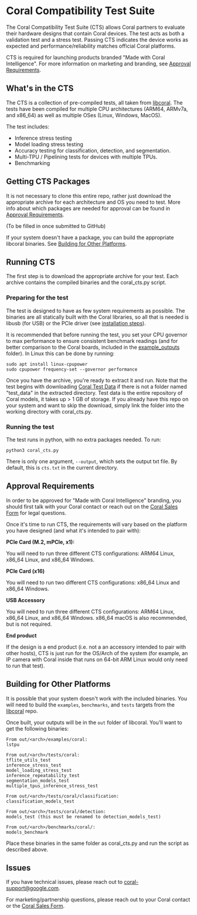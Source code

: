 # Coral Compatibility Test Suite

The Coral Compatibility Test Suite (CTS) allows Coral partners to evaluate
their hardware designs that contain Coral devices. The test acts as both
a validation test and a stress test. Passing CTS indicates the device works
as expected and performance/reliability matches official Coral platforms.

CTS is required for launching products branded "Made with Coral Intelligence".
For more information on marketing and branding, see
[Approval Requirements](#approval-requirements).

## What's in the CTS
The CTS is a collection of pre-compiled tests, all taken from
[libcoral](https://github.com/google-coral/libcoral). The tests have been
compiled for multiple CPU architectures (ARM64, ARMv7a, and x86_64) as well
as multiple OSes (Linux, Windows, MacOS).

The test includes:

* Inference stress testing
* Model loading stress testing
* Accuracy testing for classification, detection, and segmentation.
* Multi-TPU / Pipelining tests for devices with multiple TPUs.
* Benchmarking

## Getting CTS Packages
It is not necessary to clone this entire repo, rather just download the
appropriate archive for each architecture and OS you need to test. More
info about which packages are needed for approval can be found in
[Approval Requirements](#approval-requirements).

(To be filled in once submitted to GitHub)

If your system doesn't have a package, you can build the appropriate
libcoral binaries.
See [Building for Other Platforms](#building-for-other-platforms).

## Running CTS

The first step is to download the appropriate archive for your test. Each
archive contains the compiled binaries and the coral_cts.py script.

### Preparing for the test
The test is designed to have as few system requirements as possible. The
binaries are all statically built with the Coral libraries, so all that is
needed is libusb (for USB) or the PCIe driver (see
[installation steps](https://coral.ai/docs/m2/get-started/#2-install-the-pcie-driver-and-edge-tpu-runtime)).

It is recommended that before running the test, you set your CPU governor to
max performance to ensure consistent benchmark readings (and for better
comparison to the Coral boards, included in the
[example_outputs](example_outputs) folder).
In Linux this can be done by running:
```
sudo apt install linux-cpupower
sudo cpupower frequency-set --governor performance
```

Once you have the archive, you're ready to extract it and run. Note that the
test begins with downloading
[Coral Test Data](https://github.com/google-coral/test_data) if there is not
a folder named "test_data" in the extracted directory. Test data
is the entire repository of Coral models, it takes up > 1 GB of storage. If
you already have this repo on your system and want to skip the download, simply
link the folder into the working directory with coral_cts.py.

### Running the test
The test runs in python, with no extra packages needed. To run:
```
python3 coral_cts.py
```

There is only one argument, `--output`, which sets the output txt file. By
default, this is `cts.txt` in the current directory.

## Approval Requirements
In order to be approved for "Made with Coral Intelligence" branding, you should
first talk with your Coral contact or reach out on the
[Coral Sales Form](https://g.co/coral/sales) for legal questions.

Once it's time to run CTS, the requirements will vary based on the platform
you have designed (and what it's intended to pair with):

**PCIe Card (M.2, mPCIe, x1):**

You will need to run three different CTS configurations: ARM64 Linux,
x86_64 Linux, and x86_64 Windows.

**PCIe Card (x16)**

You will need to run two different CTS configurations: x86_64 Linux
and x86_64 Windows.

**USB Accessory**

You will need to run three different CTS configurations: ARM64 Linux,
x86_64 Linux, and x86_64 Windows. x86_64 macOS is also recommended,
but is not required.

**End product**

If the design is a end product (i.e. not a an accessory intended to pair with
other hosts), CTS is just run for the OS/Arch of the system (for example, an
IP camera with Coral inside that runs on 64-bit ARM Linux would only need to
run that test).

## Building for Other Platforms
It is possible that your system doesn't work with the included binaries. You
will need to build the `examples`, `benchmarks`, and `tests` targets
from the [libcoral](https://github.com/google-coral/libcoral) repo.

Once built, your outputs will be in the `out` folder of libcoral. You'll want
to get the following binaries:
```
From out/<arch>/examples/coral:
lstpu

From out/<arch>/tests/coral:
tflite_utils_test
inference_stress_test
model_loading_stress_test
inference_repeatability_test
segmentation_models_test
multiple_tpus_inference_stress_test

From out/<arch>/tests/coral/classification:
classification_models_test

From out/<arch>/tests/coral/detection:
models_test (this must be renamed to detection_models_test)

From out/<arch>/benchmarks/coral/:
models_benchmark
```

Place these binaries in the same folder as coral_cts.py and run the script as
described above.

## Issues
If you have technical issues, please reach out to coral-support@google.com.

For marketing/partnership questions, please reach out to your Coral contact or
the [Coral Sales Form](https://g.co/coral/sales).



